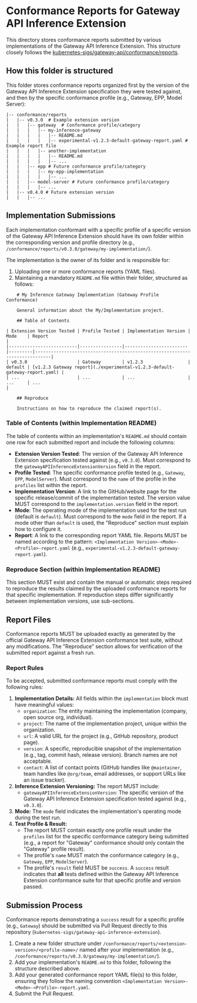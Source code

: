 # Conformance Reports for Gateway API Inference Extension

This directory stores conformance reports submitted by various implementations of the Gateway API Inference Extension. This structure closely follows the [kubernetes-sigs/gateway-api/conformance/reports](https://github.com/kubernetes-sigs/gateway-api/blob/main/conformance/reports/README.md).

## How this folder is structured

This folder stores conformance reports organized first by the version of the Gateway API Inference Extension specification they were tested against, and then by the specific conformance profile (e.g., Gateway, EPP, Model Server):

```
|-- conformance/reports
|   |-- v0.3.0  # Example extension version
|   |   |-- gateway  # Conformance profile/category
|   |   |   |-- my-inference-gateway
|   |   |   |   |-- README.md
|   |   |   |   |-- experimental-v1.2.3-default-gateway-report.yaml # Example report file
|   |   |   |-- another-implementation
|   |   |   |   |-- README.md
|   |   |   |   |-- ...
|   |   |-- epp # Future conformance profile/category
|   |   |   |-- my-epp-implementation
|   |   |   |   |-- ...
|   |   |-- model-server # Future conformance profile/category
|   |   |   |-- ...
|   |-- v0.4.0 # Future extension version
|   |   |-- ...
```

## Implementation Submissions

Each implementation conformant with a specific profile of a specific version of the Gateway API Inference Extension should have its own folder within the corresponding version and profile directory (e.g., `/conformance/reports/v0.3.0/gateway/my-implementation/`).

The implementation is the owner of its folder and is responsible for:

1.  Uploading one or more conformance reports (YAML files).
2.  Maintaining a mandatory `README.md` file within their folder, structured as follows:

```
    # My Inference Gateway Implementation (Gateway Profile Conformance)

    General information about the My/Implementation project.

    ## Table of Contents

| Extension Version Tested | Profile Tested | Implementation Version | Mode    | Report                                                                     |
|--------------------------|----------------|------------------------|---------|----------------------------------------------------------------------------|
| v0.3.0                   | Gateway        | v1.2.3                 | default | [v1.2.3 Gateway report](./experimental-v1.2.3-default-gateway-report.yaml) |
| ...                      | ...            | ...                    | ...     | ...                                                                        |

    ## Reproduce

    Instructions on how to reproduce the claimed report(s).
```

### Table of Contents (within Implementation README)

The table of contents within an implementation's `README.md` should contain one row for each submitted report and include the following columns:

* **Extension Version Tested**: The version of the Gateway API Inference Extension specification tested against (e.g., `v0.3.0`). Must correspond to the `gatewayAPIInferenceExtensionVersion` field in the report.
* **Profile Tested**: The specific conformance profile tested (e.g., `Gateway`, `EPP`, `ModelServer`). Must correspond to the `name` of the profile in the `profiles` list within the report.
* **Implementation Version**: A link to the GitHub/website page for the specific release/commit of the implementation tested. The version value MUST correspond to the `implementation.version` field in the report.
* **Mode**: The operating mode of the implementation used for the test run (default is `default`). Must correspond to the `mode` field in the report. If a mode other than `default` is used, the "Reproduce" section must explain how to configure it.
* **Report**: A link to the corresponding report YAML file. Reports MUST be named according to the pattern: `<Implementation Version>-<Mode>-<Profile>-report.yaml` (e.g., `experimental-v1.2.3-default-gateway-report.yaml`).

### Reproduce Section (within Implementation README)

This section MUST exist and contain the manual or automatic steps required to reproduce the results claimed by the uploaded conformance reports for that specific implementation. If reproduction steps differ significantly between implementation versions, use sub-sections.

## Report Files

Conformance reports MUST be uploaded exactly as generated by the official Gateway API Inference Extension conformance test suite, without any modifications. The "Reproduce" section allows for verification of the submitted report against a fresh run.

### Report Rules

To be accepted, submitted conformance reports must comply with the following rules:

1.  **Implementation Details:** All fields within the `implementation` block must have meaningful values:
    * `organization`: The entity maintaining the implementation (company, open source org, individual).
    * `project`: The name of the implementation project, unique within the organization.
    * `url`: A valid URL for the project (e.g., GitHub repository, product page).
    * `version`: A specific, reproducible snapshot of the implementation (e.g., tag, commit hash, release version). Branch names are not acceptable.
    * `contact`: A list of contact points (GitHub handles like `@maintainer`, team handles like `@org/team`, email addresses, or support URLs like an issue tracker).
2.  **Inference Extension Versioning:** The report MUST include:
    * `gatewayAPIInferenceExtensionVersion`: The specific version of the Gateway API Inference Extension specification tested against (e.g., `v0.3.0`).
3.  **Mode:** The `mode` field indicates the implementation's operating mode during the test run.
4.  **Test Profile & Result:**
    * The report MUST contain exactly one profile result under the `profiles` list for the specific conformance category being submitted (e.g., a report for "Gateway" conformance should only contain the "Gateway" profile result).
    * The profile's `name` MUST match the conformance category (e.g., `Gateway`, `EPP`, `ModelServer`).
    * The profile's `result` field MUST be `success`. A `success` result indicates that **all** tests defined within the Gateway API Inference Extension conformance suite for that specific profile and version passed.

## Submission Process

Conformance reports demonstrating a `success` result for a specific profile (e.g., `Gateway`) should be submitted via Pull Request directly to this repository (`kubernetes-sigs/gateway-api-inference-extension`).

1.  Create a new folder structure under `/conformance/reports/<extension-version>/<profile-name>/` named after your implementation (e.g., `/conformance/reports/v0.3.0/gateway/my-implementation/`).
2.  Add your implementation's `README.md` to this folder, following the structure described above.
3.  Add your generated conformance report YAML file(s) to this folder, ensuring they follow the naming convention `<Implementation Version>-<Mode>-<Profile>-report.yaml`.
4.  Submit the Pull Request.
